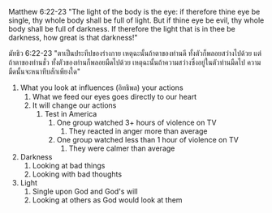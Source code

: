 Matthew 6:22-23 "The light of the body is the eye: if therefore thine eye be single, thy whole body shall be full of light. But if thine eye be evil, thy whole body shall be full of darkness. If therefore the light that is in thee be darkness, how great is that darkness!"

มัทธิว 6:22-23 "ตาเป็นประทีปของร่างกาย เหตุฉะนั้นถ้าตาของท่านดี ทั้งตัวก็พลอยสว่างไปด้วย แต่ถ้าตาของท่านชั่ว ทั้งตัวของท่านก็พลอยมืดไปด้วย เหตุฉะนั้นถ้าความสว่างซึ่งอยู่ในตัวท่านมืดไป ความมืดนั้นจะหนาทึบสักเพียงใด"

1. What you look at influences (อิทธิพล) your actions
   1. What we feed our eyes goes directly to our heart
   2. It will change our actions
      1. Test in America 
         1. One group watched 3+ hours of violence on TV
            1. They reacted in anger more than average
         2. One group watched less than 1 hour of violence on TV
            1. They were calmer than average
2. Darkness
   1. Looking at bad things
   2. Looking with bad thoughts
3. Light
   1. Single upon God and God's will
   2. Looking at others as God would look at them